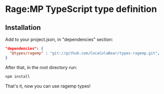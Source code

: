 # Rage:MP TypeScript type definition

## Installation
Add to your project.json, in "dependencies" section:

``` json
"dependencies": {
  "@types/ragemp" : "git://github.com/CocaColaBear/types-ragemp.git",
}
```

After that, in the root directory run:

``` bash
npm install
```

That's it, now you can use ragemp types!